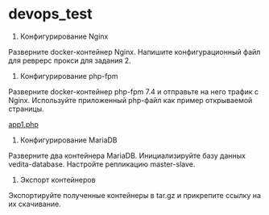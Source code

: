 # devops_test
1. Конфигурирование Nginx

Разверните docker-контейнер Nginx. Напишите конфигурационный файл для реврерс прокси для задания 2.

1. Конфигурирование php-fpm

Разверните docker-контейнер php-fpm 7.4 и отправьте на него трафик с Nginx. Используйте приложенный php-файл как пример открываемой страницы.

[app1.php](https://s3-us-west-2.amazonaws.com/secure.notion-static.com/9ab24d10-5c57-4fff-9797-95d7d4935664/app1.php)

1. Конфигурирование MariaDB

Разверните два контейнера MariaDB. Инициализируйте базу данных vedita-database. Настройте репликацию master-slave.

1. Экспорт контейнеров

Экспортируйте полученные контейнеры в tar.gz и прикрепите ссылку на их скачивание.